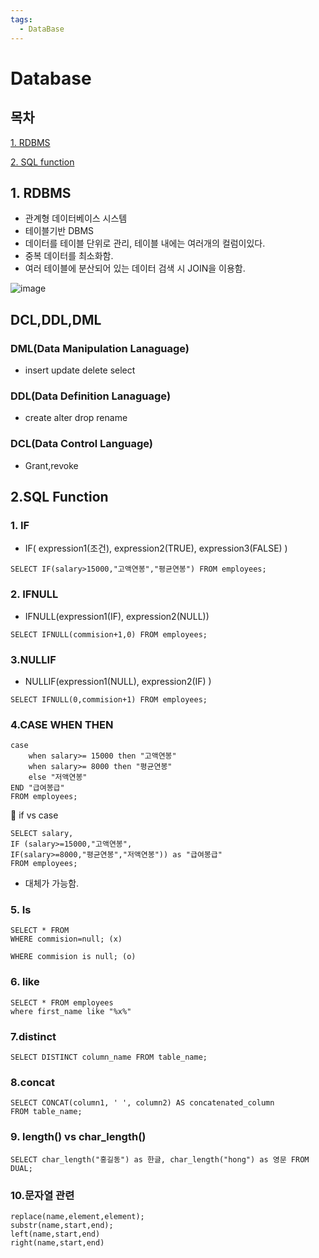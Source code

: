 ```yaml
---
tags:
  - DataBase
---
```


# Database



## 목차

[1. RDBMS](#1-rdbms)

[2. SQL function](#2sql-function)



## 1. RDBMS

- 관계형 데이터베이스 시스템
- 테이블기반 DBMS
- 데이터를 테이블 단위로 관리, 테이블 내에는 여러개의 컬럼이있다.
- 중복 데이터를 최소화함.
- 여러 테이블에 분산되어 있는 데이터 검색 시 JOIN을 이용함. 

![image](https://github.com/SeokJuGo/SeokJuGo/assets/116260619/612d546c-261d-4e30-a33d-750edd8e3e9e)

## DCL,DDL,DML

### DML(Data Manipulation Lanaguage)

- insert update delete select

### DDL(Data Definition Lanaguage)

- create alter drop rename

### DCL(Data Control Language)

- Grant,revoke





## 2.SQL Function

### 1. IF

- IF( expression1(조건), expression2(TRUE), expression3(FALSE) )

```mysql
SELECT IF(salary>15000,"고액연봉","평균연봉") FROM employees;
```

### 2. IFNULL

- IFNULL(expression1(IF), expression2(NULL))

```mysql
SELECT IFNULL(commision+1,0) FROM employees;
```

### 3.NULLIF

- NULLIF(expression1(NULL), expression2(IF) )

```mysql
SELECT IFNULL(0,commision+1) FROM employees;
```

### 4.CASE WHEN THEN

```mysql
case
	when salary>= 15000 then "고액연봉"
	when salary>= 8000 then "평균연봉"
	else "저액연봉"
END "급여봉급"
FROM employees;
```

:rocket: if vs case

```mysql
SELECT salary,
IF (salary>=15000,"고액연봉",
IF(salary>=8000,"평균연봉","저액연봉")) as "급여봉급"
FROM employees;
```

- 대체가 가능함.

### 5. Is

```mysql
SELECT * FROM
WHERE commision=null; (x)

WHERE commision is null; (o)
```

### 6. like

```mysql
SELECT * FROM employees
where first_name like "%x%"
```

### 7.distinct

```mysql
SELECT DISTINCT column_name FROM table_name;
```

### 8.concat

```mysql
SELECT CONCAT(column1, ' ', column2) AS concatenated_column
FROM table_name;
```

### 9. length() vs char_length()

```mysql
SELECT char_length("홍길동") as 한글, char_length("hong") as 영문 FROM DUAL;
```

### 10.문자열 관련

```mysql
replace(name,element,element);
substr(name,start,end);
left(name,start,end)
right(name,start,end)
```
